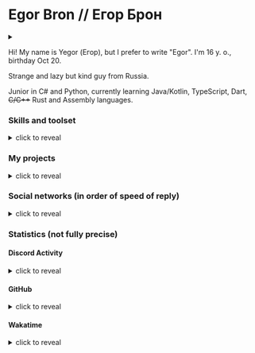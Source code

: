 # Egor Bron // Егор Брон
<!--<img src="https://avatars.githubusercontent.com/u/71507444?s=64" style="border-radius: 4px;" alt="Avatar">-->

<!--[![ko-fi](https://ko-fi.com/img/githubbutton_sm.svg)](https://ko-fi.com/egorbron)-->
<details><summary></summary>
 
 ![Profile views](https://komarev.com/ghpvc/?username=EgorBron&color=4c10cc&style=flat-square)
 
</details>

Hi! My name is Yegor (Егор), but I prefer to write "Egor". I'm 16 y. o., birthday Oct 20.

Strange and lazy but kind guy from Russia.

Junior in C# and Python, currently learning Java/Kotlin, TypeScript, Dart, ~~C/C++~~ Rust and Assembly languages.

### Skills and toolset

<details><summary>click to reveal</summary>

<sub>Languages</sub>

[![Skills - Languages](https://skillicons.dev/icons?i=cs,py,lua,bash,,dart,c,cpp,rust,kotlin,js,ts)](/)

<sub>Platforms</sub>

[![Skills - Platforms](https://skillicons.dev/icons?i=git,github,dotnet,docker,cmake,gradle,bots,wasm,linux,discord)](/)

<sub>UI, markup, DBs</sub>

[![Skills - UI, markup, DBs](https://skillicons.dev/icons?i=flutter,bootstrap,jquery,godot,unity,,md,html,css,svg,,mongodb,postgres,sqlite)](/)

<sub>Editors</sub>

[![Skills - Editors](https://skillicons.dev/icons?i=visualstudio,vscode,idea,ps,blender,au,pr,ae,figma)](/) 
</details>

<!--
<details><summary>Toolset</summary>
 
 * 2D Design
   * Adobe Photoshop (CC 2015 and CC 2022)
   * Figma (latest)
 * 3D design
   * Cinema 4D r20-r21
   * Blender (2.8, 3.3)
 * Video-related
   * OBS Studio (28+)
   * Adobe Premiere Pro (CC 2022)
   * Adobe After Effects (CC 2022)
 * Music/audio
   * Adobe Audition (CC 2014, CC 2022)
   * MuseScore 3
   * Embers (latest)
 * Networking
   * PuTTY (latest)
   * Hamachi (2.2)
   * BurpSuite Community (2022+)
   * Postman (10+)
   * Fiddler Classic (5.0)
 * Personalization
   * Rainmeter (latest)
   * KeyGo (latest)
   * Notifications Visualizer (latest)
   * PowerToys (latest)
 * Programming
   * Languages
     * Python (3.11.3, 3.9.6, 2.7, mainly 3.11.3)
     * .NET (4.8 Framework, 5.0-7.0 Core, mainly 7.0)
      * C# (7-11, mainly 10-11)
     * JVM
      * Java (8, 16, 17, mainly 17)
      * Kotlin (1.7)
      * Scala (3.1)
     * C++ (10, 21, mainly 21)
     * Lua (5.4)
     * Dart (2.18)
     * Web-related (HTML, CSS, JS)
   * Databases
     * MongoDB (5.0 Enteripse)
     * SQLite
   * Editors & IDEs
     * Visual Studio 2022 (17)
     * Visual Studio Code (latest)
     * Android Studio (2021.3)
     * IntelliJ IDEA (2022.2)
     * Notepad++ (latest)
   * Game engines
     * Godot (4.0)
     * Unity (2017, 2021, mostly 2017)
   * Reverse engineering tools
     * dnSpyEx (latest)
     * ImHex (latest)
     * Cheat Engine (latest)
     * Resource Hacker (latest)
     * cpp2il
   * Mod APIs
     * Fabric (Minecraft) (latest)
     * BSPIA (Beat Saber and other Unity Mono-backend games) (latest)
     * Melon Loader (Unity) (latest)
</details>
<hr>
-->

### My projects
<details><summary>click to reveal</summary>

> Here are all the projects that I work on or have worked on recently.
>
> If ✔ is after project name - this project is finished, 🥶 - project is temporarily unmaintained.

###### Personal projects
  * 📄 [Some GitHub Gists](https://gist.github.com/EgorBron)
  * 🔌 [SocketSaber](https://github.com/EgorBron/SocketSaber) - mod and library that allows you to open localhost TCP socket with lots of your current BS activity
  * 🖼 [BSDRP](https://github.com/EgorBron/BSDRP) - DRP (Discord Rich Presence) implementation for Beat Saber
  * 🎋 [GrasscutterCommandGenerator](https://github.com/EgorBron/GrasscutterCommandGenerator)🥶 - fork of [GrasscutterCommandGenerator](https://github.com/jie65535/GrasscutterCommandGenerator) with few new features and translations fixes
  * 🏞 [TurfTooley](https://github.com/EgorBron/TurfTooley) (private) - completely reinvented GrasscutterCommandGenerator, mod manager and launcher made with Avalonia and some turf
  * 🎣 [Trapp](https://github.com/EgorBron/Trapp)🥶 - Android app what can help interact with "APIs that returns random images"
  * 📸 [ae2gd](https://github.com/EgorBron/ae2gd)🥶 - plugin for After Effects that imports composition to Geometry Dash level
  * 🌋 [XGauntlet](https://github.com/EgorBron/XGauntlet) - Geode mod for Geometry Dash that helps to add more "gauntlets"
  * 〽 [BlenderMoGraph](https://github.com/EgorBron/BlenderMoGraph)🥶 - addon for Blender that provides tools related to easy work with motion grpahics

###### [Blusutils](https://github.com/Blusutils/) projets
  * 🥫 [DESrv](https://github.com/Blusutils/DESrv) - Dedicated Extendible Server for usage in different tasks
  * 🌄 [DESCEndLib](https://github.com/Blusutils/DESCEndLib)✔ - multipurposal .NET library
  * 📰 [Blusutils Newscenter (private)](https://github.com/Blusutils/Newscenter)🥶 - IfTTT-like news crossposting solution
  * 👷‍♀️ [AniTycoon (private)](https://github.com/Blusutils/AniTycoon) - yet another Discord bot

 ###### Blusutils [Firoapps](https://github.com/Firoapps)
   * 📹 [CaptureExp (private)](https://github.com/Firoapps/CaptureExp)🥶 - shitty motion capture implementation for VR and exportion to some 3D software
   * 🎆 [Firogram (private)](https://github.com/Firoapps/Firogram) - cross-platform Telegram client implementation for developers and enthusiasts (Firochats series)
   * 📨 [Migratail (private)](https://github.com/Firoapps/Migratail) - helps to migrate from old mail services, browsers or systems
 
###### Blusutils x [SyrDB](https://github.com/syrdb)
  * 🗄 [BDSF.NET](https://github.com/Blusutils/BDSF.NET)🥶 - *Binary Data Store Format* implementation for .NET
  * 🍕 [SyrD.NET](https://github.com/syrdb/SyrD.NET)🥶 - [SyrDB](https://github.com/syrdb/SyrDB) driver for .NET
  * 🧀 [SyrBot](https://github.com/Blusutils/Syr) - Discord bot with great functionality
  * 🔁 [RouC](https://github.com/Blusutils/RouC)🥶 - the web anonymous **Rou**lette **C**hat
</details>

### Social networks (in order of speed of reply)
<details><summary>click to reveal</summary>

> If you can/want, please just join the related community (server, channel, etc.) if it exists. And if you sent friend request or DM, describe what are you want as completly as you can. **Please sure to not ask about Python or bots!**

💿[Discord (Егор Брон#3443)](https://discord.com/users/555638466365489172) or [Discord Server](https://discord.gg/bJkW8SSEeY)

🧻[Telegram DM (@egorbronn)](https://t.me/egorbronn) or [channel (@egorbron_sleep, RU)](https://t.me/egorbron_sleep) 

▶[YouTube (@EgorBron)](https://youtube.com/@EgorBron)

⏺[Steam](https://steamcommunity.com/id/EgorBronn/)

💬[DonationAlerts](https://www.donationalerts.com/c/egorbron)

📧[E-mail (egorbron@inbox.ru)](mailto:egorbron@inbox.ru)

⏹[VK (@egorbronn)](https://vk.com/egorbronn) (inactive, may not reply) 

🟣[osu!profile](https://osu.ppy.sh/users/15136301) (noreply)
 
🐳[Docker Hub](https://hub.docker.com/u/egorbron) (noreply)

🏪[Itch](https://egorbron.itch.io/) (noreply)

☕[Ko-fi](https://ko-fi.com/egorbron) (noreply)

</details>

### Statistics (not fully precise)

#### Discord Activity
<details><summary>click to reveal</summary>
<a href="https://discord.com/users/555638466365489172">
  <img
    src="https://lanyard.cnrad.dev/api/555638466365489172?idleMessage=Doing%20nothing"
    alt="Discord Presence"
    width=300
  />
</a>
</details>
 
#### GitHub
<details><summary>click to reveal</summary>
 
<!--
![Stats](https://github-readme-stats.vercel.app/api?username=EgorBron&show_icons=true&theme=tokyonight&bg_color=000000&title_color=ebebeb&text_color=cbcbcb)

![Top Langs](https://github-readme-stats.vercel.app/api/top-langs/?username=EgorBron&layout=compact&theme=codeSTACKr)-->

![Metrics](/github-metrics.svg)

![Metrics Blusutils](/github-metrics-blusutils.svg)
 
</details>

#### Wakatime

<details><summary>click to reveal</summary>
 
 [![Wakatime profile](https://wakatime.com/badge/user/0d335b7c-5fc4-4716-9e58-4e0d11be214d.svg?style=flat-square)](https://wakatime.com/@EgorBron)
 
<img
  src="https://wakatime.com/share/@EgorBron/e276a505-ff9f-4cb2-885f-778f074830ee.svg"
  alt="Wakatime stats - Languages"
  width=500
/>
<img
  src="https://wakatime.com/share/@EgorBron/98a0f5cf-84cc-433d-81fa-f5fcb834b626.svg"
  alt="Wakatime stats - Editors"
  width=500
/>
 </details>
